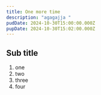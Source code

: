 ```yaml
---
title: One more time
description: "agagajja "
pudDate: 2024-10-30T15:00:00.000Z
pupDate: 2024-10-30T15:02:00.000Z
---
```

## Sub title

1. one
2. two
3. three
4. four
